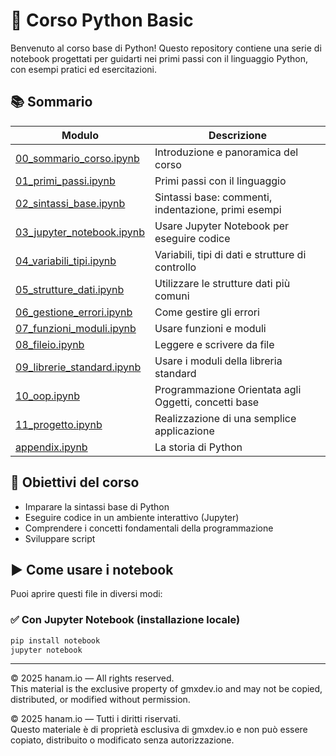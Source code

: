 # 🐍 Corso Python Basic

Benvenuto al corso base di Python! Questo repository contiene una serie di notebook progettati per guidarti nei primi passi con il linguaggio Python, con esempi pratici ed esercitazioni.

## 📚 Sommario

| Modulo                                                 | Descrizione                                          |
|--------------------------------------------------------|------------------------------------------------------|
| [00_sommario_corso.ipynb](00_sommario_corso.ipynb)     | Introduzione e panoramica del corso    <br/>         |
| [01_primi_passi.ipynb](01_sintassi_base.ipynb)         | Primi passi con il linguaggio                        |
| [02_sintassi_base.ipynb](01_sintassi_base.ipynb)       | Sintassi base: commenti, indentazione, primi esempi  |
| [03_jupyter_notebook.ipynb](02_jupyter_notebook.ipynb) | Usare Jupyter Notebook per eseguire codice           |
| [04_variabili_tipi.ipynb](03_variabili_tipi.ipynb)     | Variabili, tipi di dati e strutture di controllo     | |
| [05_strutture_dati.ipynb](05_strutture_dati.ipynb)     | Utilizzare le strutture dati più comuni              |
| [06_gestione_errori.ipynb](06_gestione_errori.ipynb)   | Come gestire gli errori                              |
| [07_funzioni_moduli.ipynb](07_funzioni_moduli.ipynb)   | Usare funzioni e moduli                              |
| [08_fileio.ipynb](08_fileio.ipynb)                     | Leggere e scrivere da file                           |
| [09_librerie_standard.ipynb](09_librerie_standard.ipynb)          | Usare i moduli della libreria standard               |
| [10_oop.ipynb](10_oop.ipynb)                        | Programmazione Orientata agli Oggetti, concetti base |
| [11_progetto.ipynb](11_progetto.ipynb)                        | Realizzazione di una semplice applicazione |
| [appendix.ipynb](appendix.ipynb)                       | La storia di Python                                  |

## 🎯 Obiettivi del corso

- Imparare la sintassi base di Python
- Eseguire codice in un ambiente interattivo (Jupyter)
- Comprendere i concetti fondamentali della programmazione
- Sviluppare script

## ▶️ Come usare i notebook

Puoi aprire questi file in diversi modi:

### ✅ Con Jupyter Notebook (installazione locale)

```bash
pip install notebook
jupyter notebook
```

---

© 2025 hanam.io — All rights reserved.  
This material is the exclusive property of gmxdev.io and may not be copied, distributed, or modified without permission.

© 2025 hanam.io — Tutti i diritti riservati.  
Questo materiale è di proprietà esclusiva di gmxdev.io e non può essere copiato, distribuito o modificato senza autorizzazione.


